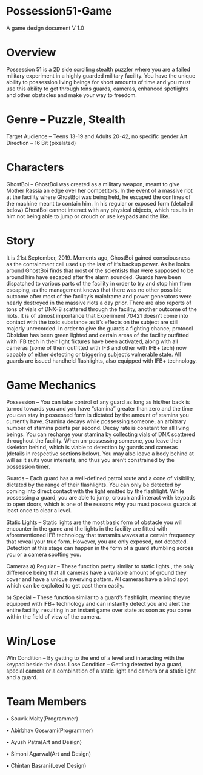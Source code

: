 # Possession51-Game
A game design document
V 1.0

# Overview
Possession 51 is a 2D side scrolling stealth puzzler where you are a failed military experiment in a highly guarded military facility. You have the unique ability to possession living beings for short amounts of time and you must use this ability to get through tons guards, cameras, enhanced spotlights and other obstacles and make your way to freedom. 

# Genre – Puzzle, Stealth
Target Audience – Teens 13-19 and Adults 20-42, no specific gender
Art Direction – 16 Bit (pixelated)

# Characters

GhostBoi – GhostBoi was created as a military weapon, meant to give Mother Rassia an edge over her competitors. In the event of a massive riot at the facility where GhostBoi was being held, he escaped the confines of the machine meant to contain him. In his regular or exposed form (detailed below) GhostBoi cannot interact with any physical objects, which results in him not being able to jump or crouch or use keypads and the like. 


# Story

It is 21st September, 2019. Moments ago, GhostBoi gained consciousness as the containment cell used up the last of it’s backup power. As he looks around GhostBoi finds that most of the scientists that were supposed to be around him have escaped after the alarm sounded. Guards have been dispatched to various parts of the facility in order to try and stop him from escaping, as the management knows that there was no other possible outcome after most of the facility’s mainframe and power generators were nearly destroyed in the massive riots a day prior. 
There are also reports of tons of vials of DNX-8 scattered through the facility, another outcome of the riots. It is of utmost importance that Experiment 70421 doesn’t come into contact with the toxic substance as it’s effects on the subject are still majorly unrecorded. 
In order to give the guards a fighting chance, protocol Obsidian has been green lighted and certain areas of the facility outfitted with IFB tech in their light fixtures have been activated, along with all cameras (some of them outfitted with IFB and other with IFB+ tech) now capable of either detecting or triggering subject’s vulnerable state. All guards are issued handheld flashlights, also equipped with IFB+ technology. 

# Game Mechanics

Possession – You can take control of any guard as long as his/her back is turned towards you and you have “stamina” greater than zero and the time you can stay in possessed form is dictated by the amount of stamina you currently have. Stamina decays while possessing someone, an arbitrary number of stamina points per second. Decay rate is constant for all living beings. You can recharge your stamina by collecting vials of DNX scattered throughout the facility. 
When un-possessing someone, you leave their skeleton behind, which is viable to detection by guards and cameras (details in respective sections below). You may also leave a body behind at will as it suits your interests, and thus you aren’t constrained by the possession timer. 

Guards – Each guard has a well-defined patrol route and a cone of visibility, dictated by the range of their flashlights. You can only be detected by coming into direct contact with the light emitted by the flashlight. While possessing a guard, you are able to jump, crouch and interact with keypads to open doors, which is one of the reasons why you must possess guards at least once to clear a level. 

Static Lights – Static lights are the most basic form of obstacle you will encounter in the game and the lights in the facility are fitted with aforementioned IFB technology that transmits waves at a certain frequency that reveal your true form. However, you are only exposed, not detected. Detection at this stage can happen in the form of a guard stumbling across you or a camera spotting you. 

Cameras
a)	Regular – These function pretty similar to static lights , the only difference being that all cameras have a variable amount of ground they cover and have a unique swerving pattern. All cameras have a blind spot which can be exploited to get past them easily.

b)	Special – These function similar to a guard’s flashlight, meaning they’re equipped with IFB+ technology and can instantly detect you and alert the entire facility, resulting in an instant game over state as soon as you come within the field of view of the camera. 

# Win/Lose
Win Condition – By getting to the end of a level and interacting with the keypad beside the door. 
Lose Condition – Getting detected by a guard, special camera or a combination of a static light and camera or a static light and a guard.  

# Team Members
• Souvik Maity(Programmer)

• Abirbhav Goswami(Programmer)

• Ayush Patra(Art and Design)

• Simoni Agarwal(Art and Design)

• Chintan Basrani(Level Design)
